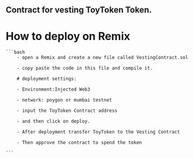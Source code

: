 ## Contract for vesting ToyToken Token.

# How to deploy on Remix

    ```bash
        - open a Remix and create a new file called VestingContract.sol

        - copy paste the code in this file and compile it.

        # deployment settings: 

        - Environment:Injected Web3

        - network: poygon or mumbai testnet

        - input the ToyToken Contract address

        - and then click on deploy.

        - After deployment transfer ToyToken to the Vesting Contract

        - Then approve the contract to spend the token

    ```